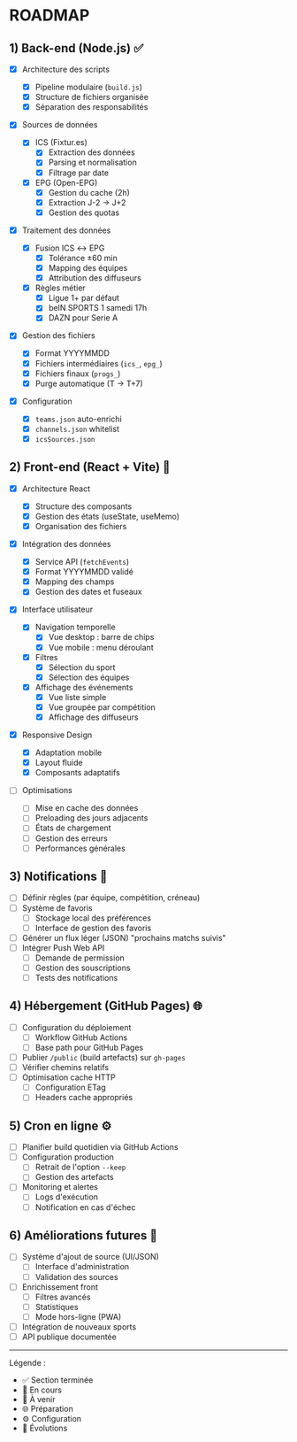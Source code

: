 # ROADMAP

## 1) Back-end (Node.js) ✅

- [x] Architecture des scripts

  - [x] Pipeline modulaire (`build.js`)
  - [x] Structure de fichiers organisée
  - [x] Séparation des responsabilités

- [x] Sources de données

  - [x] ICS (Fixtur.es)
    - [x] Extraction des données
    - [x] Parsing et normalisation
    - [x] Filtrage par date
  - [x] EPG (Open-EPG)
    - [x] Gestion du cache (2h)
    - [x] Extraction J-2 → J+2
    - [x] Gestion des quotas

- [x] Traitement des données
  - [x] Fusion ICS ↔ EPG
    - [x] Tolérance ±60 min
    - [x] Mapping des équipes
    - [x] Attribution des diffuseurs
  - [x] Règles métier
    - [x] Ligue 1+ par défaut
    - [x] beIN SPORTS 1 samedi 17h
    - [x] DAZN pour Serie A
- [x] Gestion des fichiers

  - [x] Format YYYYMMDD
  - [x] Fichiers intermédiaires (`ics_`, `epg_`)
  - [x] Fichiers finaux (`progs_`)
  - [x] Purge automatique (T → T+7)

- [x] Configuration
  - [x] `teams.json` auto-enrichi
  - [x] `channels.json` whitelist
  - [x] `icsSources.json`

## 2) Front-end (React + Vite) 🔄

- [x] Architecture React

  - [x] Structure des composants
  - [x] Gestion des états (useState, useMemo)
  - [x] Organisation des fichiers

- [x] Intégration des données

  - [x] Service API (`fetchEvents`)
  - [x] Format YYYYMMDD validé
  - [x] Mapping des champs
  - [x] Gestion des dates et fuseaux

- [x] Interface utilisateur

  - [x] Navigation temporelle
    - [x] Vue desktop : barre de chips
    - [x] Vue mobile : menu déroulant
  - [x] Filtres
    - [x] Sélection du sport
    - [x] Sélection des équipes
  - [x] Affichage des événements
    - [x] Vue liste simple
    - [x] Vue groupée par compétition
    - [x] Affichage des diffuseurs

- [x] Responsive Design

  - [x] Adaptation mobile
  - [x] Layout fluide
  - [x] Composants adaptatifs

- [ ] Optimisations
  - [ ] Mise en cache des données
  - [ ] Preloading des jours adjacents
  - [ ] États de chargement
  - [ ] Gestion des erreurs
  - [ ] Performances générales

## 3) Notifications 📱

- [ ] Définir règles (par équipe, compétition, créneau)
- [ ] Système de favoris
  - [ ] Stockage local des préférences
  - [ ] Interface de gestion des favoris
- [ ] Générer un flux léger (JSON) "prochains matchs suivis"
- [ ] Intégrer Push Web API
  - [ ] Demande de permission
  - [ ] Gestion des souscriptions
  - [ ] Tests des notifications

## 4) Hébergement (GitHub Pages) 🌐

- [ ] Configuration du déploiement
  - [ ] Workflow GitHub Actions
  - [ ] Base path pour GitHub Pages
- [ ] Publier `/public` (build artefacts) sur `gh-pages`
- [ ] Vérifier chemins relatifs
- [ ] Optimisation cache HTTP
  - [ ] Configuration ETag
  - [ ] Headers cache appropriés

## 5) Cron en ligne ⚙️

- [ ] Planifier build quotidien via GitHub Actions
- [ ] Configuration production
  - [ ] Retrait de l'option `--keep`
  - [ ] Gestion des artefacts
- [ ] Monitoring et alertes
  - [ ] Logs d'exécution
  - [ ] Notification en cas d'échec

## 6) Améliorations futures 🚀

- [ ] Système d'ajout de source (UI/JSON)
  - [ ] Interface d'administration
  - [ ] Validation des sources
- [ ] Enrichissement front
  - [ ] Filtres avancés
  - [ ] Statistiques
  - [ ] Mode hors-ligne (PWA)
- [ ] Intégration de nouveaux sports
- [ ] API publique documentée

---

Légende :

- ✅ Section terminée
- 🔄 En cours
- 📱 À venir
- 🌐 Préparation
- ⚙️ Configuration
- 🚀 Évolutions
